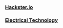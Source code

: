 ### [Hackster.io](https://www.hackster.io/)

### [Electrical Technology](https://www.electricaltechnology.org/)

